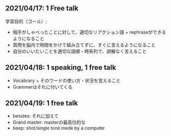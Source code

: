 ## 2021/04/17: 1 Free talk

学習目的（ゴール）:
* 相手がしゃべったことに対して、適切なリアクション語 + rephraseができるようになること
* 質問を脳内で時間をかけて組み立てずに、すぐに言えるようになること
* 自分のいいたいことを適切な語順・時系列で、誤解なく言えること

## 2021/04/18: 1 speaking, 1 free talk
* Vocabrary + そのワードの使い方・状況を覚えること
* Grammerはそれに付いてくる

## 2021/04/19: 1 free talk
* besides: それに加えて
* Grand master: masterの最高位的な
* beep: shot/single tone mede by a computer